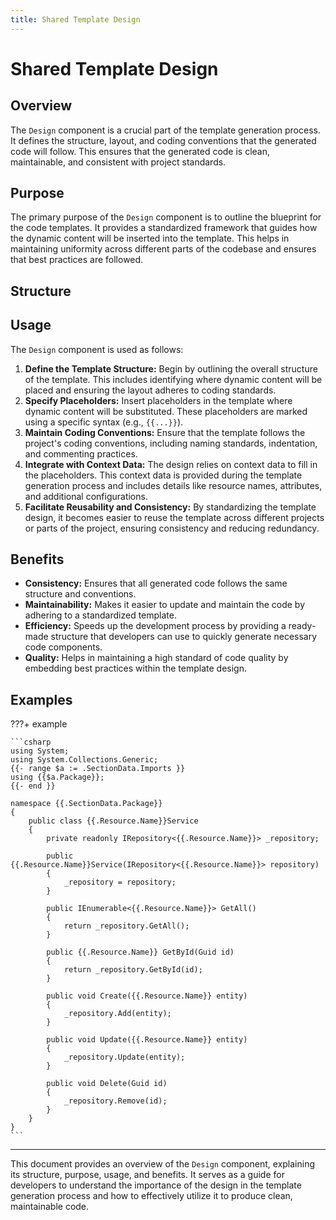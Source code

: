 ```yaml
---
title: Shared Template Design
---
```


# Shared Template Design


## Overview

The `Design` component is a crucial part of the template generation process. It defines the structure, layout, and coding conventions that the generated code will follow. This ensures that the generated code is clean, maintainable, and consistent with project standards.


## Purpose

The primary purpose of the `Design` component is to outline the blueprint for the code templates. It provides a standardized framework that guides how the dynamic content will be inserted into the template. This helps in maintaining uniformity across different parts of the codebase and ensures that best practices are followed.


## Structure


## Usage

The `Design` component is used as follows:

1. **Define the Template Structure:** Begin by outlining the overall structure of the template. This includes identifying where dynamic content will be placed and ensuring the layout adheres to coding standards.
2. **Specify Placeholders:** Insert placeholders in the template where dynamic content will be substituted. These placeholders are marked using a specific syntax (e.g., `{{...}}`).
3. **Maintain Coding Conventions:** Ensure that the template follows the project's coding conventions, including naming standards, indentation, and commenting practices.
4. **Integrate with Context Data:** The design relies on context data to fill in the placeholders. This context data is provided during the template generation process and includes details like resource names, attributes, and additional configurations.
5. **Facilitate Reusability and Consistency:** By standardizing the template design, it becomes easier to reuse the template across different projects or parts of the project, ensuring consistency and reducing redundancy.


## Benefits

* **Consistency:** Ensures that all generated code follows the same structure and conventions.
* **Maintainability:** Makes it easier to update and maintain the code by adhering to a standardized template.
* **Efficiency:** Speeds up the development process by providing a ready-made structure that developers can use to quickly generate necessary code components.
* **Quality:** Helps in maintaining a high standard of code quality by embedding best practices within the template design.




## Examples

???+ example


    ```csharp
    using System;
    using System.Collections.Generic;
    {{- range $a := .SectionData.Imports }}
    using {{$a.Package}};
    {{- end }}

    namespace {{.SectionData.Package}}
    {
        public class {{.Resource.Name}}Service
        {
            private readonly IRepository<{{.Resource.Name}}> _repository;

            public {{.Resource.Name}}Service(IRepository<{{.Resource.Name}}> repository)
            {
                _repository = repository;
            }

            public IEnumerable<{{.Resource.Name}}> GetAll()
            {
                return _repository.GetAll();
            }

            public {{.Resource.Name}} GetById(Guid id)
            {
                return _repository.GetById(id);
            }

            public void Create({{.Resource.Name}} entity)
            {
                _repository.Add(entity);
            }

            public void Update({{.Resource.Name}} entity)
            {
                _repository.Update(entity);
            }

            public void Delete(Guid id)
            {
                _repository.Remove(id);
            }
        }
    }
    ```

---
This document provides an overview of the `Design` component, explaining its structure, purpose, usage, and benefits. It serves as a guide for developers to understand the importance of the design in the template generation process and how to effectively utilize it to produce clean, maintainable code.











